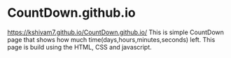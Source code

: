 # CountDown.github.io
https://kshivam7.github.io/CountDown.github.io/
This is simple CountDown page that shows how much time(days,hours,minutes,seconds) left. This page is build using the HTML, CSS and javascript.
